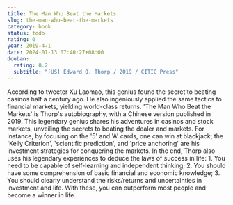 ```yaml
---
title: The Man Who Beat the Markets
slug: the-man-who-beat-the-markets
category: book
status: todo
rating: 0
year: 2019-4-1
date: 2024-01-13 07:40:27+08:00
douban:
  rating: 8.2
  subtitle: "[US] Edward O. Thorp / 2019 / CITIC Press"
---
```


According to tweeter Xu Laomao, this genius found the secret to beating casinos half a century ago. He also ingeniously applied the same tactics to financial markets, yielding world-class returns. 'The Man Who Beat the Markets' is Thorp's autobiography, with a Chinese version published in 2019. This legendary genius shares his adventures in casinos and stock markets, unveiling the secrets to beating the dealer and markets. For instance, by focusing on the '5' and 'A' cards, one can win at blackjack; the 'Kelly Criterion', 'scientific prediction', and 'price anchoring' are his investment strategies for conquering the markets. In the end, Thorp also uses his legendary experiences to deduce the laws of success in life: 1. You need to be capable of self-learning and independent thinking; 2. You should have some comprehension of basic financial and economic knowledge; 3. You should clearly understand the risks/returns and uncertainties in investment and life. With these, you can outperform most people and become a winner in life.
